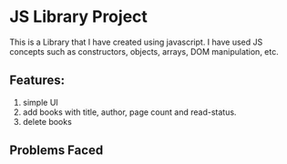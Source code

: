 # JS Library Project
This is a Library that I have created using javascript. I have used JS concepts such as constructors, objects, arrays, DOM manipulation, etc. 

## Features:
1) simple UI
2) add books with title, author, page count and read-status.
3) delete books

## Problems Faced